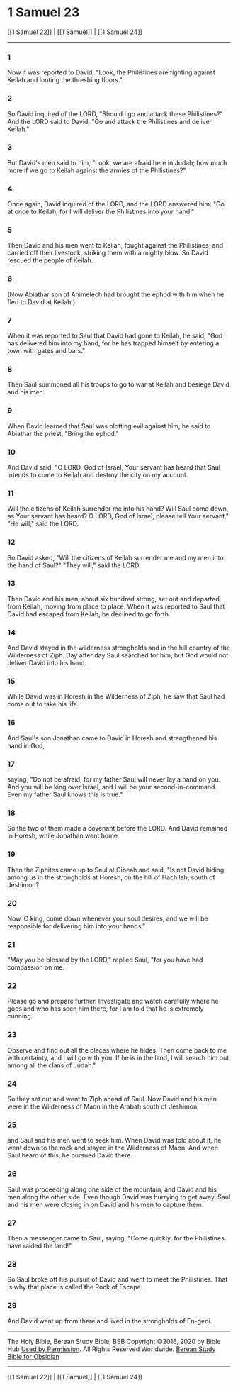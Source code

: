 # 1 Samuel 23

[[1 Samuel 22]] | [[1 Samuel]] | [[1 Samuel 24]]

---

### 1
Now it was reported to David, "Look, the Philistines are fighting against Keilah and looting the threshing floors."

### 2
So David inquired of the LORD, "Should I go and attack these Philistines?" And the LORD said to David, "Go and attack the Philistines and deliver Keilah."

### 3
But David's men said to him, "Look, we are afraid here in Judah; how much more if we go to Keilah against the armies of the Philistines?"

### 4
Once again, David inquired of the LORD, and the LORD answered him: "Go at once to Keilah, for I will deliver the Philistines into your hand."

### 5
Then David and his men went to Keilah, fought against the Philistines, and carried off their livestock, striking them with a mighty blow. So David rescued the people of Keilah.

### 6
(Now Abiathar son of Ahimelech had brought the ephod with him when he fled to David at Keilah.)

### 7
When it was reported to Saul that David had gone to Keilah, he said, "God has delivered him into my hand, for he has trapped himself by entering a town with gates and bars."

### 8
Then Saul summoned all his troops to go to war at Keilah and besiege David and his men.

### 9
When David learned that Saul was plotting evil against him, he said to Abiathar the priest, "Bring the ephod."

### 10
And David said, "O LORD, God of Israel, Your servant has heard that Saul intends to come to Keilah and destroy the city on my account.

### 11
Will the citizens of Keilah surrender me into his hand? Will Saul come down, as Your servant has heard? O LORD, God of Israel, please tell Your servant." "He will," said the LORD.

### 12
So David asked, "Will the citizens of Keilah surrender me and my men into the hand of Saul?" "They will," said the LORD.

### 13
Then David and his men, about six hundred strong, set out and departed from Keilah, moving from place to place. When it was reported to Saul that David had escaped from Keilah, he declined to go forth.

### 14
And David stayed in the wilderness strongholds and in the hill country of the Wilderness of Ziph. Day after day Saul searched for him, but God would not deliver David into his hand.

### 15
While David was in Horesh in the Wilderness of Ziph, he saw that Saul had come out to take his life.

### 16
And Saul's son Jonathan came to David in Horesh and strengthened his hand in God,

### 17
saying, "Do not be afraid, for my father Saul will never lay a hand on you. And you will be king over Israel, and I will be your second-in-command. Even my father Saul knows this is true."

### 18
So the two of them made a covenant before the LORD. And David remained in Horesh, while Jonathan went home.

### 19
Then the Ziphites came up to Saul at Gibeah and said, "Is not David hiding among us in the strongholds at Horesh, on the hill of Hachilah, south of Jeshimon?

### 20
Now, O king, come down whenever your soul desires, and we will be responsible for delivering him into your hands."

### 21
"May you be blessed by the LORD," replied Saul, "for you have had compassion on me.

### 22
Please go and prepare further. Investigate and watch carefully where he goes and who has seen him there, for I am told that he is extremely cunning.

### 23
Observe and find out all the places where he hides. Then come back to me with certainty, and I will go with you. If he is in the land, I will search him out among all the clans of Judah."

### 24
So they set out and went to Ziph ahead of Saul. Now David and his men were in the Wilderness of Maon in the Arabah south of Jeshimon,

### 25
and Saul and his men went to seek him. When David was told about it, he went down to the rock and stayed in the Wilderness of Maon. And when Saul heard of this, he pursued David there.

### 26
Saul was proceeding along one side of the mountain, and David and his men along the other side. Even though David was hurrying to get away, Saul and his men were closing in on David and his men to capture them.

### 27
Then a messenger came to Saul, saying, "Come quickly, for the Philistines have raided the land!"

### 28
So Saul broke off his pursuit of David and went to meet the Philistines. That is why that place is called the Rock of Escape.

### 29
And David went up from there and lived in the strongholds of En-gedi.

---

The Holy Bible, Berean Study Bible, BSB
Copyright ©2016, 2020 by Bible Hub
[Used by Permission](https://berean.bible/terms.htm). All Rights Reserved Worldwide.
[Berean Study Bible for Obsidian](https://github.com/gapmiss/berean-study-bible-for-obsidian)

---

[[1 Samuel 22]] | [[1 Samuel]] | [[1 Samuel 24]]

